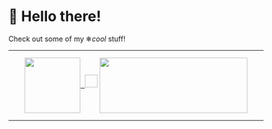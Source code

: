 # 👋 Hello there!
Check out some of my ❄*cool* stuff!
<hr> </hr>
<p align="center">
    <a href="https://matikkaeditori.fi">
        <kbd>
            <img align="center" height="110" width="110"src="https://beta.matikkaeditori.fi/bin/imgs/icons/favicon-512x512.png">
        </kbd>
    </a>
    <img width="25" height="25" href="">
    <a href="https://openwilma.tech" value="-">
        <kbd>
            <img align="center" height="110" width="292" src="https://openwilma.tech/assets/openwilma/openwilma_white_horizontal.png">
        </kbd>
    </a>
</p>
<hr> </hr>